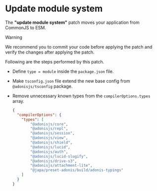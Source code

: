 # Update module system

The **"update module system"** patch moves your application from CommonJS to ESM.


> [!WARNING]
> We recommend you to commit your code before applying the patch and verify the changes after applying the patch.

Following are the steps performed by this patch.

- Define `type = module` inside the `package.json` file.
- Make `tsconfig.json` file extend the new base config from `@adonisjs/tsconfig` package.
- Remove unnecessary known types from the `compilerOptions.types` array.

    ```json
    {
      "compilerOptions": {
        "types": [
            "@adonisjs/core",
            "@adonisjs/repl",
            "@adonisjs/session",
            "@adonisjs/view",
            "@adonisjs/shield",
            "@adonisjs/lucid",
            "@adonisjs/auth",
            "@adonisjs/lucid-slugify",
            "@adonisjs/drive-s3",
            "@adonisjs/attachment-lite",
            "@japa/preset-adonis/build/adonis-typings"
        ]
      }
    }
    ```

